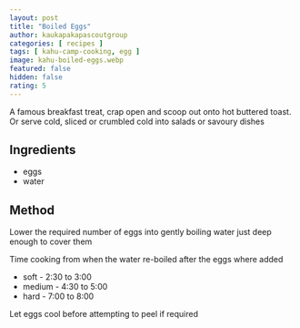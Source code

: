 ```yaml
---
layout: post
title: "Boiled Eggs"
author: kaukapakapascoutgroup
categories: [ recipes ]
tags: [ kahu-camp-cooking, egg ]
image: kahu-boiled-eggs.webp
featured: false
hidden: false
rating: 5
---
```


A famous breakfast treat, crap open and scoop out onto hot buttered toast. Or serve cold, sliced or crumbled cold into salads or savoury dishes

## Ingredients

* eggs
* water

## Method

Lower the required number of eggs into gently boiling water just deep enough to cover them

Time cooking from when the water re-boiled after the eggs where added

* soft - 2:30 to 3:00
* medium - 4:30 to 5:00
* hard - 7:00 to 8:00

Let eggs cool before attempting to peel if required
